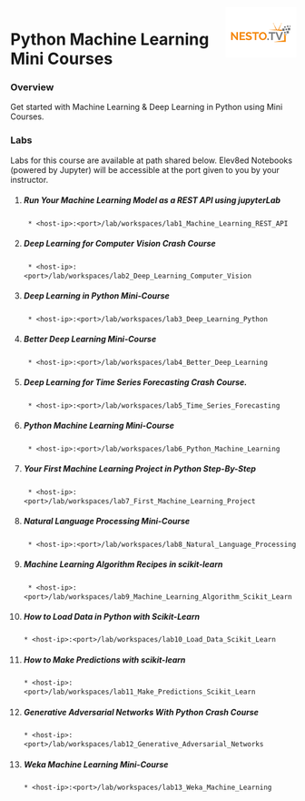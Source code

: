 <img align="right" src="./logo-small.png">


# Python Machine Learning Mini Courses

### Overview
Get started with Machine Learning & Deep Learning in Python using Mini Courses.

### Labs

Labs for this course are available at path shared below. Elev8ed Notebooks (powered by Jupyter) will be accessible at the port given to you by your instructor. 

1. ##### Run Your Machine Learning Model as a REST API using jupyterLab
		* <host-ip>:<port>/lab/workspaces/lab1_Machine_Learning_REST_API
2. ##### Deep Learning for Computer Vision Crash Course
		* <host-ip>:<port>/lab/workspaces/lab2_Deep_Learning_Computer_Vision
3. ##### Deep Learning in Python Mini-Course
		* <host-ip>:<port>/lab/workspaces/lab3_Deep_Learning_Python
4. ##### Better Deep Learning Mini-Course
		* <host-ip>:<port>/lab/workspaces/lab4_Better_Deep_Learning
5. ##### Deep Learning for Time Series Forecasting Crash Course.
		* <host-ip>:<port>/lab/workspaces/lab5_Time_Series_Forecasting
6. ##### Python Machine Learning Mini-Course
		* <host-ip>:<port>/lab/workspaces/lab6_Python_Machine_Learning
7. ##### Your First Machine Learning Project in Python Step-By-Step
		* <host-ip>:<port>/lab/workspaces/lab7_First_Machine_Learning_Project
8. ##### Natural Language Processing Mini-Course
		* <host-ip>:<port>/lab/workspaces/lab8_Natural_Language_Processing
9. ##### Machine Learning Algorithm Recipes in scikit-learn
		* <host-ip>:<port>/lab/workspaces/lab9_Machine_Learning_Algorithm_Scikit_Learn
10. ##### How to Load Data in Python with Scikit-Learn
		* <host-ip>:<port>/lab/workspaces/lab10_Load_Data_Scikit_Learn
11. ##### How to Make Predictions with scikit-learn
		* <host-ip>:<port>/lab/workspaces/lab11_Make_Predictions_Scikit_Learn
12. ##### Generative Adversarial Networks With Python Crash Course
		* <host-ip>:<port>/lab/workspaces/lab12_Generative_Adversarial_Networks
13. ##### Weka Machine Learning Mini-Course
		* <host-ip>:<port>/lab/workspaces/lab13_Weka_Machine_Learning